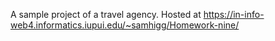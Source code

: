 A sample project of a travel agency. Hosted at https://in-info-web4.informatics.iupui.edu/~samhigg/Homework-nine/
